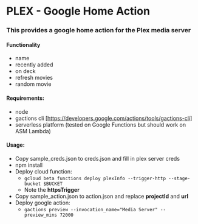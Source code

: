 # PLEX - Google Home Action

### This provides a google home action for the Plex media server

#### Functionality
* name
* recently added
* on deck
* refresh movies
* random movie

#### Requirements:
* node
* gactions cli [https://developers.google.com/actions/tools/gactions-cli]
* serverless platform (tested on Google Functions but should work on ASM Lambda)

#### Usage:
* Copy sample_creds.json to creds.json and fill in plex server creds
* npm install
* Deploy cloud function:
  * `gcloud beta functions deploy plexInfo --trigger-http --stage-bucket $BUCKET`
  * Note the  **httpsTrigger**
* Copy sample_action.json to action.json and replace **projectId** and **url**
* Deploy google action:
  * `gactions preview --invocation_name="Media Server" --preview_mins 72000`
